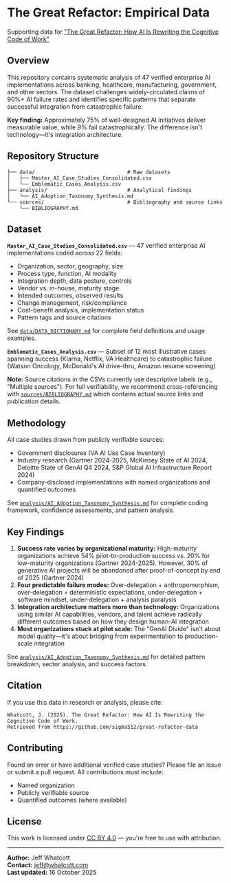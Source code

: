# The Great Refactor: Empirical Data

Supporting data for [&#34;The Great Refactor: How AI Is Rewriting the Cognitive Code of Work&#34;](link-to-essay)

## Overview

This repository contains systematic analysis of 47 verified enterprise AI implementations across banking, healthcare, manufacturing, government, and other sectors. The dataset challenges widely-circulated claims of 90%+ AI failure rates and identifies specific patterns that separate successful integration from catastrophic failure.

**Key finding:** Approximately 75% of well-designed AI initiatives deliver measurable value, while 9% fail catastrophically. The difference isn't technology—it's integration architecture.

## Repository Structure

```
├── data/                              # Raw datasets
│   ├── Master_AI_Case_Studies_Consolidated.csv
│   └── Emblematic_Cases_Analysis.csv
├── analysis/                          # Analytical findings
│   └── AI_Adoption_Taxonomy_Synthesis.md
└── sources/                           # Bibliography and source links
    └── BIBLIOGRAPHY.md
```

## Dataset

**`Master_AI_Case_Studies_Consolidated.csv`** — 47 verified enterprise AI implementations coded across 22 fields:

- Organization, sector, geography, size
- Process type, function, AI modality
- Integration depth, data posture, controls
- Vendor vs. in-house, maturity stage
- Intended outcomes, observed results
- Change management, risk/compliance
- Cost-benefit analysis, implementation status
- Pattern tags and source citations

See [`data/DATA_DICTIONARY.md`](data/DATA_DICTIONARY.md) for complete field definitions and usage examples.

**`Emblematic_Cases_Analysis.csv`** — Subset of 12 most illustrative cases spanning success (Klarna, Netflix, VA Healthcare) to catastrophic failure (Watson Oncology, McDonald's AI drive-thru, Amazon resume screening)

**Note:** Source citations in the CSVs currently use descriptive labels (e.g., "Multiple sources"). For full verifiability, we recommend cross-referencing with [`sources/BIBLIOGRAPHY.md`](sources/BIBLIOGRAPHY.md) which contains actual source links and publication details.

## Methodology

All case studies drawn from publicly verifiable sources:

- Government disclosures (VA AI Use Case Inventory)
- Industry research (Gartner 2024-2025, McKinsey State of AI 2024, Deloitte State of GenAI Q4 2024, S&P Global AI Infrastructure Report 2024)
- Company-disclosed implementations with named organizations and quantified outcomes

See [`analysis/AI_Adoption_Taxonomy_Synthesis.md`](analysis/AI_Adoption_Taxonomy_Synthesis.md) for complete coding framework, confidence assessments, and pattern analysis.

## Key Findings

1. **Success rate varies by organizational maturity:** High-maturity organizations achieve 54% pilot-to-production success vs. 20% for low-maturity organizations (Gartner 2024-2025). However, 30% of generative AI projects will be abandoned after proof-of-concept by end of 2025 (Gartner 2024)
2. **Four predictable failure modes:** Over-delegation + anthropomorphism, over-delegation + deterministic expectations, under-delegation + software mindset, under-delegation + analysis paralysis
3. **Integration architecture matters more than technology:** Organizations using similar AI capabilities, vendors, and talent achieve radically different outcomes based on how they design human-AI integration
4. **Most organizations stuck at pilot scale:** The "GenAI Divide" isn't about model quality—it's about bridging from experimentation to production-scale integration

See [`analysis/AI_Adoption_Taxonomy_Synthesis.md`](analysis/AI_Adoption_Taxonomy_Synthesis.md) for detailed pattern breakdown, sector analysis, and success factors.

## Citation

If you use this data in research or analysis, please cite:

```
Whatcott, J. (2025). The Great Refactor: How AI Is Rewriting the Cognitive Code of Work.
Retrieved from https://github.com/sigma512/great-refactor-data
```

## Contributing

Found an error or have additional verified case studies? Please file an issue or submit a pull request. All contributions must include:

- Named organization
- Publicly verifiable source
- Quantified outcomes (where available)

## License

This work is licensed under [CC BY 4.0](https://creativecommons.org/licenses/by/4.0/) — you're free to use with attribution.

---

**Author:** Jeff Whatcott  
**Contact:** jeff@whatcott.com  
**Last updated:** 16 October 2025
